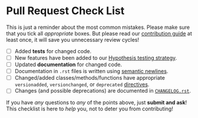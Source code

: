 # Pull Request Check List

This is just a reminder about the most common mistakes.  Please make sure that you tick all *appropriate* boxes.  But please read our [contribution guide](https://attrs.readthedocs.io/en/latest/contributing.html) at least once, it will save you unnecessary review cycles!

- [ ] Added **tests** for changed code.
- [ ] New features have been added to our [Hypothesis testing strategy](https://github.com/python-attrs/attrs/blob/master/tests/utils.py).
- [ ] Updated **documentation** for changed code.
- [ ] Documentation in `.rst` files is written using [semantic newlines](http://rhodesmill.org/brandon/2012/one-sentence-per-line/).
- [ ] Changed/added classes/methods/functions have appropriate `versionadded`, `versionchanged`, or `deprecated` [directives](http://www.sphinx-doc.org/en/stable/markup/para.html#directive-versionadded).
- [ ] Changes (and possible deprecations) are documented in [`CHANGELOG.rst`](https://github.com/python-attrs/attrs/blob/master/CHANGELOG.rst).

If you have *any* questions to *any* of the points above, just **submit and ask**!  This checklist is here to *help* you, not to deter you from contributing!
